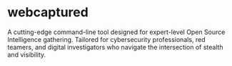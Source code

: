 # webcaptured
A cutting-edge command-line tool designed for expert-level Open Source Intelligence gathering. Tailored for cybersecurity professionals, red teamers, and digital investigators who navigate the intersection of stealth and visibility.
